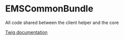 EMSCommonBundle
=============

All code shared between the client helper and the core

[Twig documentation](../master/Resources/doc/twig.md)
